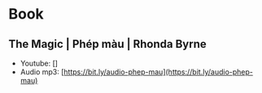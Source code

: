 # Book

## The Magic | Phép màu | Rhonda Byrne
- Youtube: []
- Audio mp3: [https://bit.ly/audio-phep-mau](https://bit.ly/audio-phep-mau)
